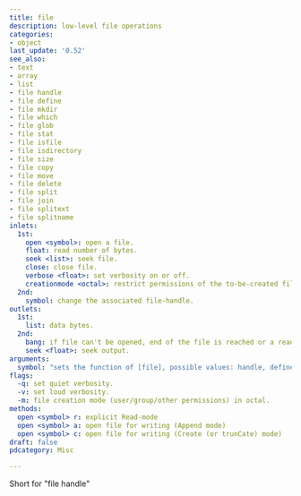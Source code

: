 ```yaml
---
title: file
description: low-level file operations
categories:
- object
last_update: '0.52'
see_also:
- text
- array
- list
- file handle
- file define
- file mkdir
- file which
- file glob
- file stat
- file isfile
- file isdirectory
- file size
- file copy
- file move
- file delete
- file split
- file join
- file splitext
- file splitname
inlets:
  1st: 
    open <symbol>: open a file.
    float: read number of bytes.
    seek <list>: seek file.
    close: close file.
    verbose <float>: set verbosity on or off.
    creationmode <octal>: restrict permissions of the to-be-created file.
  2nd:
    symbol: change the associated file-handle.
outlets:
  1st:
    list: data bytes.
  2nd:
    bang: if file can't be opened, end of the file is reached or a read error occurred.
    seek <float>: seek output.
arguments:
  symbol: "sets the function of [file], possible values: handle, define, mkdir, which, glob, stat, isfile, isdirectory, size, copy, move, delete, split, join, splitext and splitname. The default value is 'handle'."
flags:
  -q: set quiet verbosity.
  -v: set loud verbosity.
  -m: file creation mode (user/group/other permissions) in octal.
methods:
  open <symbol> r: explicit Read-mode
  open <symbol> a: open file for writing (Append mode)
  open <symbol> c: open file for writing (Create (or trunCate) mode)
draft: false
pdcategory: Misc

---
```


Short for "file handle"

